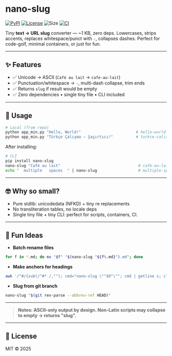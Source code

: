 # nano-slug
[![PyPI](https://img.shields.io/pypi/v/nano-slug.svg?color=blue)](https://pypi.org/project/nano-slug/)
[![License](https://img.shields.io/badge/license-MIT-green.svg)](LICENSE)
![Size](https://img.shields.io/badge/size-~1KB-lightgrey.svg)
[![CI](https://github.com/ozgunlu/nano-slug/actions/workflows/ci.yml/badge.svg)](https://github.com/ozgunlu/nano-slug/actions)

Tiny **text → URL slug** converter — ~1 KB, zero deps.
Lowercases, strips accents, replaces whitespace/punct with `-`, collapses dashes. Perfect for code-golf, minimal containers, or just for fun.

---

## ✨ Features
- ✅ Unicode → ASCII (`Café au lait` → `cafe-au-lait`)
- ✅ Punctuation/whitespace → `-`, multi-dash collapse, trim ends
- ✅ Returns `slug` if result would be empty
- ✅ Zero dependencies • single tiny file • CLI included

---

## 🚀 Usage
```bash
# Local (from repo)
python app_min.py "Hello, World!"                        # hello-world
python app_min.py "Türkçe Çalışma — Şaşırtıcı!"          # turkce-calisma-sasirtici
```

After installing:

```bash
# CLI
pip install nano-slug
nano-slug "Café au lait"                                  # cafe-au-lait
echo "  multiple   spaces  " | nano-slug                  # multiple-spaces
```

---

## 🤓 Why so small?

- Pure stdlib: unicodedata (NFKD) + tiny re replacements
- No transliteration tables, no locale deps
- Single tiny file + tiny CLI: perfect for scripts, containers, CI.

---

## 🎉 Fun Ideas

- **Batch rename files**
```bash
for f in *.md; do mv "$f" "$(nano-slug "${f%.md}").md"; done
```
- **Make anchors for headings**
```bash
awk '/^#/{sub(/^#* /,""); cmd="nano-slug \""$0"\""; cmd | getline s; close(cmd); print "- ["$0"]( #"s")"}' README.md
```
- **Slug from git branch**
```bash
nano-slug "$(git rev-parse --abbrev-ref HEAD)"
```

---

> **Notes: ASCII-only output by design. Non-Latin scripts may collapse to empty → returns "slug".**

---

## 📜 License

MIT © 2025

